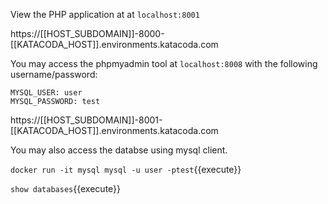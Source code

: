 
View the PHP application at at `localhost:8001`

https://[[HOST_SUBDOMAIN]]-8000-[[KATACODA_HOST]].environments.katacoda.com


You may access the phpmyadmin tool at `localhost:8008` with the following username/password:

```
MYSQL_USER: user
MYSQL_PASSWORD: test
```

https://[[HOST_SUBDOMAIN]]-8001-[[KATACODA_HOST]].environments.katacoda.com


You may also access the databse using mysql client.

`docker run -it mysql mysql -u user -ptest`{{execute}}

`show databases`{{execute}}

